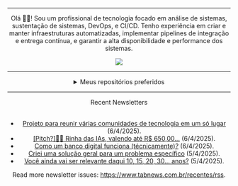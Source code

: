 <div align="center">
<hr>
<p>Olá 👋🏾! Sou um profissional de tecnologia focado em análise de sistemas, sustentação de sistemas, DevOps, e CI/CD. Tenho experiência em criar e manter infraestruturas automatizadas, implementar pipelines de integração e entrega contínua, e garantir a alta disponibilidade e performance dos sistemas.</p>
  <img src="https://media.giphy.com/media/yAGIvCiwPJn5C/giphy.gif">
<hr>
  <details>
  <summary>Meus repositórios preferidos</summary>
  <br />
  Alguns dos meus melhores repositórios:
  <br />
<br />
  <ul><li><a href=https://github.com/KubeNerd/aluratube target="_blank" rel="noopener noreferrer">KubeNerd/aluratube</a> (<b>0</b> ✨ and <b>0</b> 🍴): Aluratube - Desenvolvido durante a imersão React da Alura no final de 2022</li><li><a href=https://github.com/KubeNerd/nlw-ia target="_blank" rel="noopener noreferrer">KubeNerd/nlw-ia</a> (<b>0</b> ✨ and <b>0</b> 🍴): Projeto desenvolvido durante a NLW IA - Usando a API da OPENAI</li><li><a href=https://github.com/KubeNerd/nlw-journey-ia target="_blank" rel="noopener noreferrer">KubeNerd/nlw-journey-ia</a> (<b>0</b> ✨ and <b>0</b> 🍴): NLW IA - Agent de viagens usando python + langchain + GPT</li>
<li>More coming soon :).</li>
</ul>
  </details>
  <hr/>
    <summary>Recent Newsletters</summary>
  <br />
  <ul>
    <li><a href=https://www.tabnews.com.br/Joao21/projeto-para-reunir-varias-comunidades-de-tecnologia-em-um-so-lugar target="_blank" rel="noopener noreferrer">Projeto para reunir várias comunidades de tecnologia em um só lugar</a> (6/4/2025).</li><li><a href=https://www.tabnews.com.br/aleph/pitch-rinha-das-ias-valendo-ate-r-650-00 target="_blank" rel="noopener noreferrer">[Pitch?]🧠🤖 Rinha das IAs, valendo até R$ 650,00...</a> (6/4/2025).</li><li><a href=https://www.tabnews.com.br/diegohenrique/como-um-banco-digital-funciona-tecnicamente target="_blank" rel="noopener noreferrer">Como um banco digital funciona (técnicamente)?</a> (6/4/2025).</li><li><a href=https://www.tabnews.com.br/felipemarco/criei-uma-solucao-geral-para-um-problema-especifico target="_blank" rel="noopener noreferrer">Criei uma solução geral para um problema específico</a> (5/4/2025).</li><li><a href=https://www.tabnews.com.br/GustavoFurtadoFatality/voce-ainda-vai-ser-relevante-daqui-10-15-20-30-anos target="_blank" rel="noopener noreferrer">Você ainda vai ser relevante daqui 10, 15, 20, 30... anos?</a> (5/4/2025).</li>
  </ul>
<p>Read more newsletter issues: <a href="https://www.tabnews.com.br/recentes/rss">https://www.tabnews.com.br/recentes/rss</a>.</p>
  </details>
